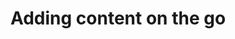 ---
title: Adding content on the go
description: I am now using an iOS app called Working Copy to publish content from my phone, and so far, it rules.
type: Thought
updatedAt: 2022-02-03
buttonText: Check It Out
externalLink: https://workingcopyapp.com/
---